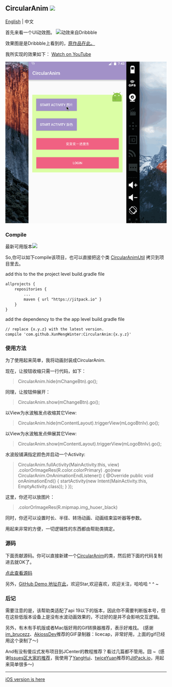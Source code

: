 ## CircularAnim [![](https://jitpack.io/v/XunMengWinter/CircularAnim.svg)](https://jitpack.io/#XunMengWinter/CircularAnim)

[English](https://github.com/XunMengWinter/CircularAnim/blob/master/README-EN.md) | 中文

首先来看一个UI动效图。
![动效来自Dribbble](https://d13yacurqjgara.cloudfront.net/users/62319/screenshots/1945593/shot.gif)

效果图是是Dribbble上看到的，[原作品在此。](https://dribbble.com/shots/1945593-Login-Home-Screen)

我所实现的效果如下：
[Watch on YouTube](https://youtu.be/3u0xFX62mgU)

![CircularAnim](https://raw.githubusercontent.com/XunMengWinter/source/master/gif/CircularAnimDemo.gif)

### Compile
最新可用版本[![](https://jitpack.io/v/XunMengWinter/CircularAnim.svg)](https://jitpack.io/#XunMengWinter/CircularAnim)

So,你可以如下compile该项目，也可以直接把这个类 [CircularAnimUtil](https://raw.githubusercontent.com/XunMengWinter/CircularAnim/master/circularanim/src/main/java/top/wefor/circularanim/CircularAnimUtil.java) 拷贝到项目里去。

add this to the the project level build.gradle file

```
allprojects {
    repositories {
        ...
        maven { url "https://jitpack.io" }
    }
}
```

add the dependency to the the app level build.gradle file

```
// replace {x.y.z} with the latest version.
compile 'com.github.XunMengWinter:CircularAnim:{x.y.z}'
```

### 使用方法
为了使用起来简单，我将动画封装成CircularAnim.

现在，让按钮收缩只需一行代码，如下：
> CircularAnim.hide(mChangeBtn).go();


同理，让按钮伸展开：
> CircularAnim.show(mChangeBtn).go();


以View为水波触发点收缩其它View:
> CircularAnim.hide(mContentLayout).triggerView(mLogoBtnIv).go();


以View为水波触发点伸展其它View:
> CircularAnim.show(mContentLayout).triggerView(mLogoBtnIv).go();


水波般铺满指定颜色并启动一个Activity:
> CircularAnim.fullActivity(MainActivity.this, view)
                        .colorOrImageRes(R.color.colorPrimary)
                        .go(new CircularAnim.OnAnimationEndListener() {
                            @Override
                            public void onAnimationEnd() {
                                startActivity(new Intent(MainActivity.this, EmptyActivity.class));
                            }
                        });


这里，你还可以放图片：
> .colorOrImageRes(R.mipmap.img_huoer_black)

同时，你还可以设置时长、半径、转场动画、动画结束监听器等参数。

用起来非常的方便，一切逻辑性的东西都由帮助类搞定。


### 源码
下面贡献源码。你可以直接新建一个[CircularAnim](https://raw.githubusercontent.com/XunMengWinter/CircularAnim/master/circularanim/src/main/java/top/wefor/circularanim/CircularAnim.java)的类，然后把下面的代码复制进去就OK了。

[点此查看源码](https://raw.githubusercontent.com/XunMengWinter/CircularAnim/master/circularanim/src/main/java/top/wefor/circularanim/CircularAnim.java)

另外，[GitHub Demo 地址在此](https://github.com/XunMengWinter/CircularAnim)，欢迎Star,欢迎喜欢，欢迎关注，哈哈哈 ^ ^ ~


### 后记
需要注意的是，该帮助类适配了api 19以下的版本，因此你不需要判断版本号，但在这些低版本设备上是没有水波动画效果的，不过好的是并不会影响交互逻辑。

另外，有木有手机版或者Mac版好用的Gif转换器推荐，表示好难找。
(感谢[im_brucezz](http://www.jianshu.com/users/693105fbc9cb/timeline)、[AkiossDev](http://www.jianshu.com/users/aedb3232c9e0/timeline)推荐的GIF录制器：licecap，非常好用，上面的gif已经用这个录制了～)

And有没有傻瓜式发布项目到JCenter的教程推荐？看过几篇都不管用。囧 ~ 
(感谢[Issues区大家的推荐](https://github.com/XunMengWinter/CircularAnim/issues)，我使用了[YangHui](https://github.com/kyze8439690)、[twiceYuan](https://github.com/twiceyuan)推荐的[JitPack.io](https://jitpack.io/docs/ANDROID/)，用起来简单很多～)


-------------------------------------------

[iOS version is here](https://github.com/entotsu/TKSubmitTransition)
